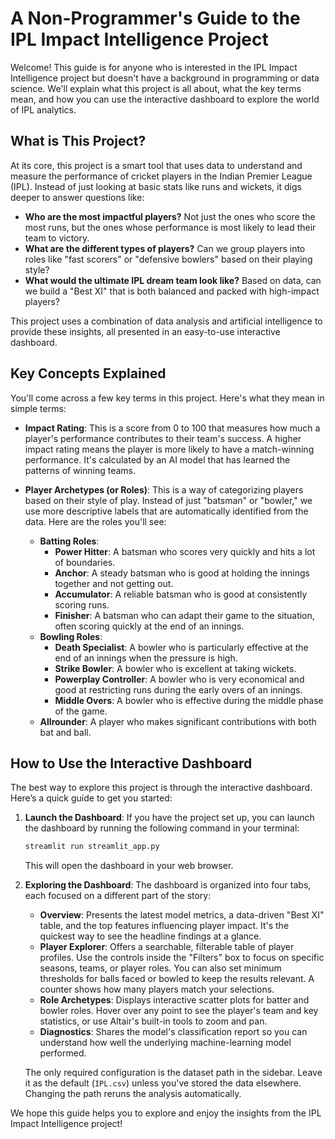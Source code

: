 # A Non-Programmer's Guide to the IPL Impact Intelligence Project

Welcome! This guide is for anyone who is interested in the IPL Impact Intelligence project but doesn't have a background in programming or data science. We'll explain what this project is all about, what the key terms mean, and how you can use the interactive dashboard to explore the world of IPL analytics.

## What is This Project?

At its core, this project is a smart tool that uses data to understand and measure the performance of cricket players in the Indian Premier League (IPL). Instead of just looking at basic stats like runs and wickets, it digs deeper to answer questions like:

-   **Who are the most impactful players?** Not just the ones who score the most runs, but the ones whose performance is most likely to lead their team to victory.
-   **What are the different types of players?** Can we group players into roles like "fast scorers" or "defensive bowlers" based on their playing style?
-   **What would the ultimate IPL dream team look like?** Based on data, can we build a "Best XI" that is both balanced and packed with high-impact players?

This project uses a combination of data analysis and artificial intelligence to provide these insights, all presented in an easy-to-use interactive dashboard.

## Key Concepts Explained

You'll come across a few key terms in this project. Here's what they mean in simple terms:

-   **Impact Rating**: This is a score from 0 to 100 that measures how much a player's performance contributes to their team's success. A higher impact rating means the player is more likely to have a match-winning performance. It's calculated by an AI model that has learned the patterns of winning teams.

-   **Player Archetypes (or Roles)**: This is a way of categorizing players based on their style of play. Instead of just "batsman" or "bowler," we use more descriptive labels that are automatically identified from the data. Here are the roles you'll see:
    -   **Batting Roles**:
        -   **Power Hitter**: A batsman who scores very quickly and hits a lot of boundaries.
        -   **Anchor**: A steady batsman who is good at holding the innings together and not getting out.
        -   **Accumulator**: A reliable batsman who is good at consistently scoring runs.
        -   **Finisher**: A batsman who can adapt their game to the situation, often scoring quickly at the end of an innings.
    -   **Bowling Roles**:
        -   **Death Specialist**: A bowler who is particularly effective at the end of an innings when the pressure is high.
        -   **Strike Bowler**: A bowler who is excellent at taking wickets.
        -   **Powerplay Controller**: A bowler who is very economical and good at restricting runs during the early overs of an innings.
        -   **Middle Overs**: A bowler who is effective during the middle phase of the game.
    -   **Allrounder**: A player who makes significant contributions with both bat and ball.

## How to Use the Interactive Dashboard

The best way to explore this project is through the interactive dashboard. Here’s a quick guide to get you started:

1.  **Launch the Dashboard**:
    If you have the project set up, you can launch the dashboard by running the following command in your terminal:
    ```bash
    streamlit run streamlit_app.py
    ```
    This will open the dashboard in your web browser.

2.  **Exploring the Dashboard**:
    The dashboard is organized into four tabs, each focused on a different part of the story:

    -   **Overview**: Presents the latest model metrics, a data-driven "Best XI" table, and the top features influencing player impact. It's the quickest way to see the headline findings at a glance.
    -   **Player Explorer**: Offers a searchable, filterable table of player profiles. Use the controls inside the "Filters" box to focus on specific seasons, teams, or player roles. You can also set minimum thresholds for balls faced or bowled to keep the results relevant. A counter shows how many players match your selections.
    -   **Role Archetypes**: Displays interactive scatter plots for batter and bowler roles. Hover over any point to see the player's team and key statistics, or use Altair's built-in tools to zoom and pan.
    -   **Diagnostics**: Shares the model's classification report so you can understand how well the underlying machine-learning model performed.

    The only required configuration is the dataset path in the sidebar. Leave it as the default (`IPL.csv`) unless you've stored the data elsewhere. Changing the path reruns the analysis automatically.

We hope this guide helps you to explore and enjoy the insights from the IPL Impact Intelligence project!
